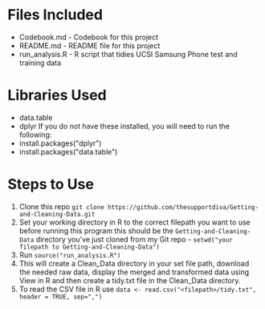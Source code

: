 Files Included
=======================
- Codebook.md - Codebook for this project
- README.md - README file for this project
- run_analysis.R - R script that tidies UCSI Samsung Phone test and training data

Libraries Used
=======================
- data.table
- dplyr
If you do not have these installed, you will need to run the following:
- install.packages("dplyr")
- install.packages("data.table")

Steps to Use
=======================
1. Clone this repo ```git clone https://github.com/thesupportdiva/Getting-and-Cleaning-Data.git```
2. Set your working directory in R to the correct filepath you want to use before running this program this should be the ```Getting-and-Cleaning-Data``` directory you've just cloned from my Git repo - ```setwd("your filepath to Getting-and-Cleaning-Data")```
2. Run ```source("run_analysis.R")```
3. This will create a Clean_Data directory in your set file path, download the needed raw data, display the merged and transformed data using View in R and then create a tidy.txt file in the Clean_Data directory.
4. To read the CSV file in R use ```data <- read.csv("<filepath>/tidy.txt", header = TRUE, sep=",")```
